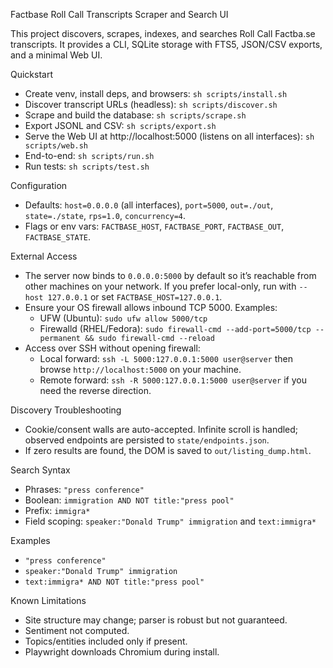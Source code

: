 Factbase Roll Call Transcripts Scraper and Search UI

This project discovers, scrapes, indexes, and searches Roll Call Factba.se transcripts. It provides a CLI, SQLite storage with FTS5, JSON/CSV exports, and a minimal Web UI.

Quickstart

- Create venv, install deps, and browsers: `sh scripts/install.sh`
- Discover transcript URLs (headless): `sh scripts/discover.sh`
- Scrape and build the database: `sh scripts/scrape.sh`
- Export JSONL and CSV: `sh scripts/export.sh`
- Serve the Web UI at http://localhost:5000 (listens on all interfaces): `sh scripts/web.sh`
- End-to-end: `sh scripts/run.sh`
- Run tests: `sh scripts/test.sh`

Configuration

- Defaults: `host=0.0.0.0` (all interfaces), `port=5000`, `out=./out`, `state=./state`, `rps=1.0`, `concurrency=4`.
- Flags or env vars: `FACTBASE_HOST`, `FACTBASE_PORT`, `FACTBASE_OUT`, `FACTBASE_STATE`.
 
External Access

- The server now binds to `0.0.0.0:5000` by default so it’s reachable from other machines on your network. If you prefer local-only, run with `--host 127.0.0.1` or set `FACTBASE_HOST=127.0.0.1`.
- Ensure your OS firewall allows inbound TCP 5000. Examples:
  - UFW (Ubuntu): `sudo ufw allow 5000/tcp`
  - Firewalld (RHEL/Fedora): `sudo firewall-cmd --add-port=5000/tcp --permanent && sudo firewall-cmd --reload`
- Access over SSH without opening firewall:
  - Local forward: `ssh -L 5000:127.0.0.1:5000 user@server` then browse `http://localhost:5000` on your machine.
  - Remote forward: `ssh -R 5000:127.0.0.1:5000 user@server` if you need the reverse direction.


Discovery Troubleshooting

- Cookie/consent walls are auto-accepted. Infinite scroll is handled; observed endpoints are persisted to `state/endpoints.json`.
- If zero results are found, the DOM is saved to `out/listing_dump.html`.

Search Syntax

- Phrases: `"press conference"`
- Boolean: `immigration AND NOT title:"press pool"`
- Prefix: `immigra*`
- Field scoping: `speaker:"Donald Trump" immigration` and `text:immigra*`

Examples

- `"press conference"`
- `speaker:"Donald Trump" immigration`
- `text:immigra* AND NOT title:"press pool"`

Known Limitations

- Site structure may change; parser is robust but not guaranteed.
- Sentiment not computed.
- Topics/entities included only if present.
- Playwright downloads Chromium during install.
